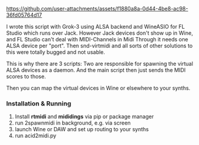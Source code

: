 
https://github.com/user-attachments/assets/f1880a8a-0d44-4be8-ac98-36fd05764d17

I wrote this script with Grok-3 using ALSA backend and WineASIO for FL Studio which runs over Jack. However Jack devices don't show up in Wine, and FL Studio can't deal with MIDI-Channels in Midi Through it needs one ALSA device per "port". Then snd-virtmidi and all sorts of other solutions to this were totally bugged and not usable.

This is why there are 3 scripts: Two are responsible for spawning the virtual ALSA devices as a daemon. And the main script then just sends the MIDI scores to those. 

Then you can map the virtual devices in Wine or elsewhere to your synths.

### Installation & Running

1. Install **rtmidi** and **mididings** via pip or package manager
2. run 2spawnmidi in background, e.g. via screen
4. launch Wine or DAW and set up routing to your synths
5. run acid2midi.py
